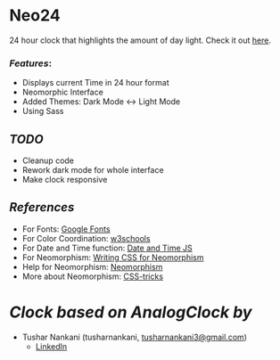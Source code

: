 # Neo24

24 hour clock that highlights the amount of day light.
Check it out [here](https://ofietze.github.io/Neo24/).

### _Features_:

- Displays current Time in 24 hour format
- Neomorphic Interface
- Added Themes: Dark Mode <-> Light Mode
- Using Sass

## _TODO_

- Cleanup code
- Rework dark mode for whole interface
- Make clock responsive

## _References_

- For Fonts: [Google Fonts](https://fonts.googleapis.com/css2?family=Work+Sans:wght@300&display=swap)
- For Color Coordination: [w3schools](https://www.w3schools.com/colors/colors_mixer.asp?colorbottom=000000&colortop=FFFFFF)
- For Date and Time function: [Date and Time JS](https://javascript.info/date#setting-date-components)
- For Neomorphism: [Writing CSS for Neomorphism](https://www.youtube.com/watch?v=Gv0dy51SYL0)
- Help for Neomorphism: [Neomorphism](https://neumorphism.io/)
- More about Neomorphism: [CSS-tricks](https://css-tricks.com/neumorphism-and-css/)

# _Clock based on AnalogClock by_

- Tushar Nankani (tusharnankani, tusharnankani3@gmail.com)
  - [LinkedIn](https://www.linkedin.com/in/tusharnankani)
